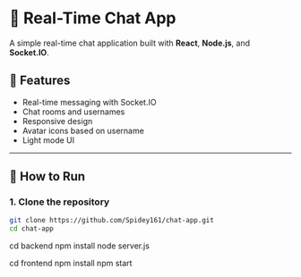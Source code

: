 # 💬 Real-Time Chat App

A simple real-time chat application built with **React**, **Node.js**, and **Socket.IO**.

## 🚀 Features

- Real-time messaging with Socket.IO
- Chat rooms and usernames
- Responsive design
- Avatar icons based on username
- Light mode UI

---

## 📁 How to Run

### 1. Clone the repository

```bash
git clone https://github.com/Spidey161/chat-app.git
cd chat-app
```
cd backend
npm install
node server.js


cd frontend
npm install
npm start
